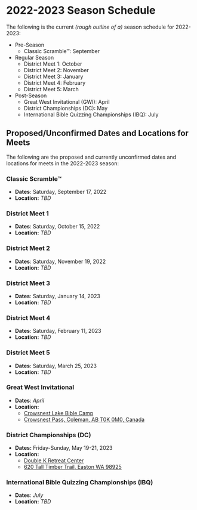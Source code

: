# 2022-2023 Season Schedule

The following is the current *(rough outline of a)* season schedule for 2022-2023:

- Pre-Season
    - Classic Scramble™: September
- Regular Season
    - District Meet 1: October
    - District Meet 2: November
    - District Meet 3: January
    - District Meet 4: February
    - District Meet 5: March
- Post-Season
    - Great West Invitational (GWI): April
    - District Championships (DC): May
    - International Bible Quizzing Championships (IBQ): July

## Proposed/Unconfirmed Dates and Locations for Meets

The following are the proposed and currently unconfirmed dates and locations for
meets in the 2022-2023 season:

### Classic Scramble™

- **Dates**: Saturday, September 17, 2022
- **Location:** *TBD*

### District Meet 1

- **Dates**: Saturday, October 15, 2022
- **Location:** *TBD*

### District Meet 2

- **Dates**: Saturday, November 19, 2022
- **Location:** *TBD*

### District Meet 3

- **Dates**: Saturday, January 14, 2023
- **Location:** *TBD*

### District Meet 4

- **Dates**: Saturday, February 11, 2023
- **Location:** *TBD*

### District Meet 5

- **Dates**: Saturday, March 25, 2023
- **Location:** *TBD*

### Great West Invitational

- **Dates**: *April*
- **Location:**
    - [Crowsnest Lake Bible Camp](https://www.crowcamp.ca/)
    - [Crowsnest Pass, Coleman, AB T0K 0M0, Canada](https://www.google.com/maps/dir//Crowsnest+Lake+Bible+Camp/@49.6255545,-114.661002,17z)

### District Championships (DC)

- **Dates:** Friday-Sunday, May 19-21, 2023
- **Location:**
    - [Double K Retreat Center](https://www.doublek.org)
    - [620 Tall Timber Trail, Easton WA 98925](https://www.google.com/maps/dir//Double+K+Retreat+Center,+620+Tall+Timber+Trail,+Easton,+WA+98925)

### International Bible Quizzing Championships (IBQ)

- **Dates**: *July*
- **Location:** *TBD*
